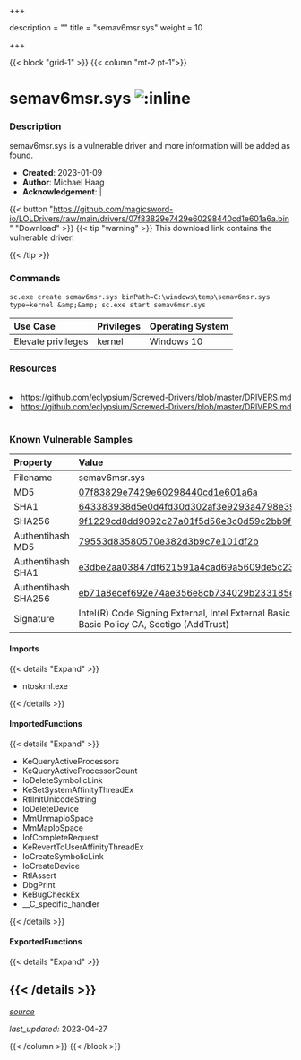 +++

description = ""
title = "semav6msr.sys"
weight = 10

+++


{{< block "grid-1" >}}
{{< column "mt-2 pt-1">}}


# semav6msr.sys ![:inline](/images/twitter_verified.png) 


### Description

semav6msr.sys is a vulnerable driver and more information will be added as found.

- **Created**: 2023-01-09
- **Author**: Michael Haag
- **Acknowledgement**:  | [](https://twitter.com/)

{{< button "https://github.com/magicsword-io/LOLDrivers/raw/main/drivers/07f83829e7429e60298440cd1e601a6a.bin" "Download" >}}
{{< tip "warning" >}}
This download link contains the vulnerable driver!

{{< /tip >}}

### Commands

```
sc.exe create semav6msr.sys binPath=C:\windows\temp\semav6msr.sys type=kernel &amp;&amp; sc.exe start semav6msr.sys
```

| Use Case | Privileges | Operating System | 
|:---- | ---- | ---- |
| Elevate privileges | kernel | Windows 10 |

### Resources
<br>
<li><a href=" https://github.com/eclypsium/Screwed-Drivers/blob/master/DRIVERS.md"> https://github.com/eclypsium/Screwed-Drivers/blob/master/DRIVERS.md</a></li>
<li><a href="https://github.com/eclypsium/Screwed-Drivers/blob/master/DRIVERS.md">https://github.com/eclypsium/Screwed-Drivers/blob/master/DRIVERS.md</a></li>
<br>

### Known Vulnerable Samples

| Property           | Value |
|:-------------------|:------|
| Filename           | semav6msr.sys |
| MD5                | [07f83829e7429e60298440cd1e601a6a](https://www.virustotal.com/gui/file/07f83829e7429e60298440cd1e601a6a) |
| SHA1               | [643383938d5e0d4fd30d302af3e9293a4798e392](https://www.virustotal.com/gui/file/643383938d5e0d4fd30d302af3e9293a4798e392) |
| SHA256             | [9f1229cd8dd9092c27a01f5d56e3c0d59c2bb9f0139abf042e56f343637fda33](https://www.virustotal.com/gui/file/9f1229cd8dd9092c27a01f5d56e3c0d59c2bb9f0139abf042e56f343637fda33) |
| Authentihash MD5   | [79553d83580570e382d3b9c7e101df2b](https://www.virustotal.com/gui/search/authentihash%253A79553d83580570e382d3b9c7e101df2b) |
| Authentihash SHA1  | [e3dbe2aa03847df621591a4cad69a5609de5c237](https://www.virustotal.com/gui/search/authentihash%253Ae3dbe2aa03847df621591a4cad69a5609de5c237) |
| Authentihash SHA256| [eb71a8ecef692e74ae356e8cb734029b233185ee5c2ccb6cc87cc6b36bea65cf](https://www.virustotal.com/gui/search/authentihash%253Aeb71a8ecef692e74ae356e8cb734029b233185ee5c2ccb6cc87cc6b36bea65cf) |
| Signature         | Intel(R) Code Signing External, Intel External Basic Issuing CA 3B, Intel External Basic Policy CA, Sectigo (AddTrust)   |


#### Imports
{{< details "Expand" >}}
* ntoskrnl.exe

{{< /details >}}
#### ImportedFunctions
{{< details "Expand" >}}
* KeQueryActiveProcessors
* KeQueryActiveProcessorCount
* IoDeleteSymbolicLink
* KeSetSystemAffinityThreadEx
* RtlInitUnicodeString
* IoDeleteDevice
* MmUnmapIoSpace
* MmMapIoSpace
* IofCompleteRequest
* KeRevertToUserAffinityThreadEx
* IoCreateSymbolicLink
* IoCreateDevice
* RtlAssert
* DbgPrint
* KeBugCheckEx
* __C_specific_handler

{{< /details >}}
#### ExportedFunctions
{{< details "Expand" >}}

{{< /details >}}
-----



[*source*](https://github.com/magicsword-io/LOLDrivers/tree/main/yaml/semav6msr.yaml)

*last_updated:* 2023-04-27








{{< /column >}}
{{< /block >}}
